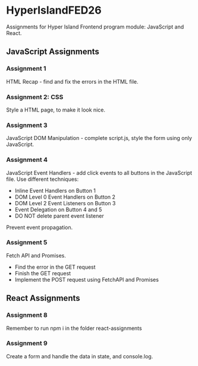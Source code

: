 # HyperIslandFED26

Assignments for Hyper Island Frontend program module: JavaScript and React.

## JavaScript Assignments

### Assignment 1

HTML Recap - find and fix the errors in the HTML file.

### Assignment 2: CSS

Style a HTML page, to make it look nice.

### Assignment 3

JavaScript DOM Manipulation - complete script.js, style the form using only JavaScript.

### Assignment 4

JavaScript Event Handlers - add click events to all buttons in the JavaScript file. Use different techniques:

- Inline Event Handlers on Button 1
- DOM Level 0 Event Handlers on Button 2
- DOM Level 2 Event Listeners on Button 3
- Event Delegation on Button 4 and 5
- DO NOT delete parent event listener

Prevent event propagation.

### Assignment 5

Fetch API and Promises.

- Find the error in the GET request
- Finish the GET request
- Implement the POST request using FetchAPI and Promises

## React Assignments

### Assignment 8

Remember to run npm i in the folder react-assignments

### Assignment 9

Create a form and handle the data in state, and console.log.

